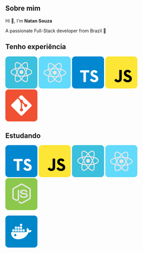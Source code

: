 
## Sobre mim
Hi 👋, I'm **Natan Souza**

A passionate Full-Stack developer from Brazil 🚀

## Tenho experiência
![ReactJS](./icons/reactjs.svg)
![React Native](./icons/react-native.svg)
![TypeScript](./icons/typescript.svg)
![JavaScript](./icons/javascript.svg)
![Git](./icons/git.svg)

## Estudando
<!-- ![Next.js](./icons/nextjs.svg) -->
![TypeScript](./icons/typescript.svg)
![JavaScript](./icons/javascript.svg)
![ReactJS](./icons/reactjs.svg)
![React Native](./icons/react-native.svg)
![Node.js](./icons/node.svg)
<!-- ![Socket.io](./icons/socket-io.svg) -->
![Docker](./icons/docker.svg)

<!-- <p align="center" style="margin-top: 30px">
  <img src="https://github-readme-stats.vercel.app/api?username=natan1506&show_icons=true&count_private=true&hide=issues&theme=tokyonight&card_width=500" alt="natan1506">
<img src="https://github-readme-streak-stats.herokuapp.com?user=natan1506&theme=blueberry&date_format=M%20j%5B%2C%20Y%5D)](https://git.io/streak-stats"> -
</p>
-->

<!-- <p align="center">
<a href="https://fb.com/natan souza" target="blank"><img align="center" src="https://cdn.jsdelivr.net/npm/simple-icons@3.0.1/icons/facebook.svg" alt="natan souza" height="20" width="20" /></a>
<a href="https://instagram.com/naatansouza" target="blank"><img align="center" src="https://cdn.jsdelivr.net/npm/simple-icons@3.0.1/icons/instagram.svg" alt="naatansouza" height="20" width="20" /></a>
</p> -->

